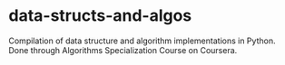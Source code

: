 # data-structs-and-algos
Compilation of data structure and algorithm implementations in Python. Done through Algorithms Specialization Course on Coursera.
